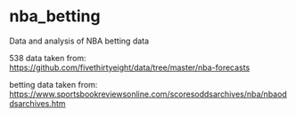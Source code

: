# nba_betting
Data and analysis of NBA betting data

538 data taken from:
https://github.com/fivethirtyeight/data/tree/master/nba-forecasts

betting data taken from:
https://www.sportsbookreviewsonline.com/scoresoddsarchives/nba/nbaoddsarchives.htm